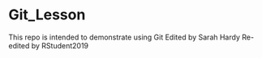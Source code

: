 # Git_Lesson
This repo is intended to demonstrate using Git
Edited by Sarah Hardy
Re-edited by RStudent2019
